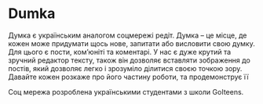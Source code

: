 # Dumka
Думка є українським аналогом соцмережі редіт. Думка – це місце, де кожен може придумати щось нове, запитати або висловити свою думку. Для цього є пости, ком’юніті та коментарі. У нас є дуже крутий та зручний редактор тексту, також він дозволяє вставляти зображення до постів, який дозволяє легко і зрозуміло ділитися своєю точкою зору. Давайте кожен розкаже про його частину роботи, та продемонструє її

Соц мережа розроблена українськими студентами з школи GoIteens.
